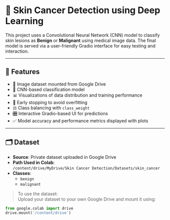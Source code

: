# 🧬 Skin Cancer Detection using Deep Learning

This project uses a Convolutional Neural Network (CNN) model to classify skin lesions as **Benign** or **Malignant** using medical image data. The final model is served via a user-friendly Gradio interface for easy testing and interaction.

---

## 🚀 Features

- 📂 Image dataset mounted from Google Drive
- 🧠 CNN-based classification model
- 📊 Visualizations of data distribution and training performance
- 🧪 Early stopping to avoid overfitting
- ⚖️ Class balancing with `class_weight`
- 🎛️ Interactive Gradio-based UI for predictions
- ✅ Model accuracy and performance metrics displayed with plots

---

## 🗂️ Dataset

- **Source**: Private dataset uploaded in Google Drive
- **Path Used in Colab**:  
  `/content/drive/MyDrive/Skin Cancer Detection/Datasets/skin_cancer`
- **Classes**:
  - `benign`
  - `malignant`

> To use the dataset:  
> Upload your dataset to your own Google Drive and mount it using:
```python
from google.colab import drive
drive.mount('/content/drive')
